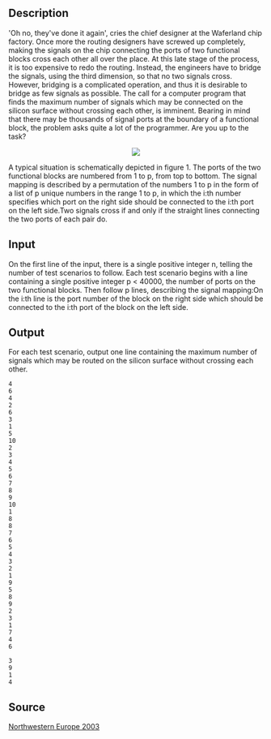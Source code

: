 <h2>Description</h2><p>'Oh no, they've done it again', cries the chief designer at the Waferland chip factory. Once more the routing designers have screwed up completely, making the signals on the chip connecting the ports of two functional blocks cross each other all over the place. At this late stage of the process, it is too expensive to redo the routing. Instead, the engineers have to bridge the signals, using the third dimension, so that no two signals cross. However, bridging is a complicated operation, and thus it is desirable to bridge as few signals as possible. The call for a computer program that finds the maximum number of signals which may be connected on the silicon surface without crossing each other, is imminent. Bearing in mind that there may be thousands of signal ports at the boundary of a functional block, the problem asks quite a lot of the programmer. Are you up to the task?
</p><center><img src="images/1631_1.jpg"></center><p>
</p>A typical situation is schematically depicted in figure 1. The ports of the two functional blocks are numbered from 1 to p, from top to bottom. The signal mapping is described by a permutation of the numbers 1 to p in the form of a list of p unique numbers in the range 1 to p, in which the i:th number specifies which port on the right side should be connected to the i:th port on the left side.Two signals cross if and only if the straight lines connecting the two ports of each pair do.<h2>Input</h2><p>On the first line of the input, there is a single positive integer n, telling the number of test scenarios to follow. Each test scenario begins with a line containing a single positive integer p &lt; 40000, the number of ports on the two functional blocks. Then follow p lines, describing the signal mapping:On the i:th line is the port number of the block on the right side which should be connected to the i:th port of the block on the left side.</p><h2>Output</h2><p>For each test scenario, output one line containing the maximum number of signals which may be routed on the silicon surface without crossing each other.</p><pre><code class="language-input1">4
6
4
2
6
3
1
5
10
2
3
4
5
6
7
8
9
10
1
8
8
7
6
5
4
3
2
1
9
5
8
9
2
3
1
7
4
6</code></pre><pre><code class="language-output1">3
9
1
4</code></pre><h2>Source</h2><a href="searchproblem?field=source&amp;key=Northwestern+Europe+2003">Northwestern Europe 2003</a>